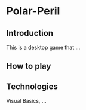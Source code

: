 # Polar-Peril

## Introduction

This is a desktop game that ...

## How to play

## Technologies

Visual Basics, ...

